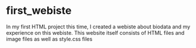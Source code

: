 # first_webiste
In my first HTML project this time, I created a webiste about biodata and my experience on this webiste.
This website itself consists of HTML files and image files as well as style.css files
